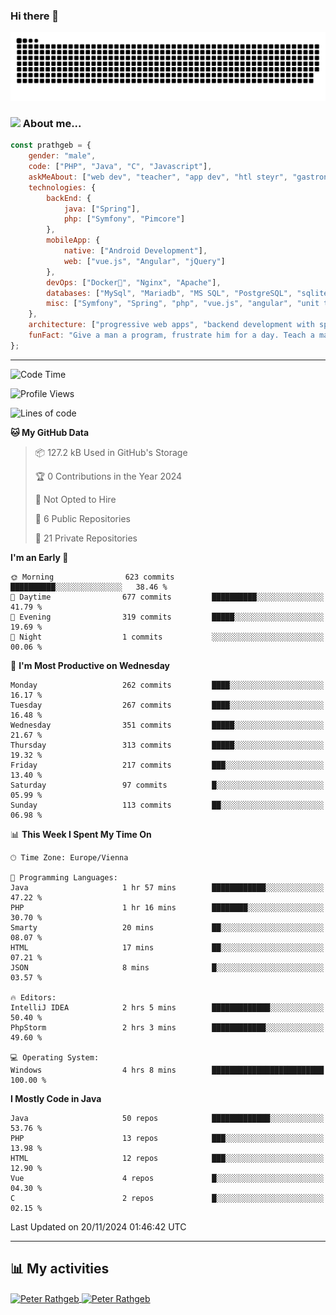 ### Hi there 👋

<div align="center">
  <img  src="https://github.com/1999AZZAR/1999AZZAR/blob/main/resources/img/grid-snake.svg"
       alt="snake" />
</div>

### <img src="https://media.giphy.com/media/VgCDAzcKvsR6OM0uWg/giphy.gif" width="50"> About me...  

```javascript
const prathgeb = {
    gender: "male",
    code: ["PHP", "Java", "C", "Javascript"],
    askMeAbout: ["web dev", "teacher", "app dev", "htl steyr", "gastronaut"],
    technologies: {
        backEnd: {
            java: ["Spring"],
            php: ["Symfony", "Pimcore"]
        },
        mobileApp: {
            native: ["Android Development"],
            web: ["vue.js", "Angular", "jQuery"]
        },
        devOps: ["Docker🐳", "Nginx", "Apache"],
        databases: ["MySql", "Mariadb", "MS SQL", "PostgreSQL", "sqlite"],
        misc: ["Symfony", "Spring", "php", "vue.js", "angular", "unit testing", "ci/cd using github actions"]
    },
    architecture: ["progressive web apps", "backend development with spring", "backend development with symfony"],
    funFact: "Give a man a program, frustrate him for a day. Teach a man to program, frustrate him for a lifetime."
};
```

---
<!--START_SECTION:waka-->
![Code Time](http://img.shields.io/badge/Code%20Time-795%20hrs%2016%20mins-blue)

![Profile Views](http://img.shields.io/badge/Profile%20Views-1-blue)

![Lines of code](https://img.shields.io/badge/From%20Hello%20World%20I%27ve%20Written-3.6%20million%20lines%20of%20code-blue)

**🐱 My GitHub Data** 

> 📦 127.2 kB Used in GitHub's Storage 
 > 
> 🏆 0 Contributions in the Year 2024
 > 
> 🚫 Not Opted to Hire
 > 
> 📜 6 Public Repositories 
 > 
> 🔑 21 Private Repositories 
 > 
**I'm an Early 🐤** 

```text
🌞 Morning                623 commits         ██████████░░░░░░░░░░░░░░░   38.46 % 
🌆 Daytime                677 commits         ██████████░░░░░░░░░░░░░░░   41.79 % 
🌃 Evening                319 commits         █████░░░░░░░░░░░░░░░░░░░░   19.69 % 
🌙 Night                  1 commits           ░░░░░░░░░░░░░░░░░░░░░░░░░   00.06 % 
```
📅 **I'm Most Productive on Wednesday** 

```text
Monday                   262 commits         ████░░░░░░░░░░░░░░░░░░░░░   16.17 % 
Tuesday                  267 commits         ████░░░░░░░░░░░░░░░░░░░░░   16.48 % 
Wednesday                351 commits         █████░░░░░░░░░░░░░░░░░░░░   21.67 % 
Thursday                 313 commits         █████░░░░░░░░░░░░░░░░░░░░   19.32 % 
Friday                   217 commits         ███░░░░░░░░░░░░░░░░░░░░░░   13.40 % 
Saturday                 97 commits          █░░░░░░░░░░░░░░░░░░░░░░░░   05.99 % 
Sunday                   113 commits         ██░░░░░░░░░░░░░░░░░░░░░░░   06.98 % 
```


📊 **This Week I Spent My Time On** 

```text
🕑︎ Time Zone: Europe/Vienna

💬 Programming Languages: 
Java                     1 hr 57 mins        ████████████░░░░░░░░░░░░░   47.22 % 
PHP                      1 hr 16 mins        ████████░░░░░░░░░░░░░░░░░   30.70 % 
Smarty                   20 mins             ██░░░░░░░░░░░░░░░░░░░░░░░   08.07 % 
HTML                     17 mins             ██░░░░░░░░░░░░░░░░░░░░░░░   07.21 % 
JSON                     8 mins              █░░░░░░░░░░░░░░░░░░░░░░░░   03.57 % 

🔥 Editors: 
IntelliJ IDEA            2 hrs 5 mins        █████████████░░░░░░░░░░░░   50.40 % 
PhpStorm                 2 hrs 3 mins        ████████████░░░░░░░░░░░░░   49.60 % 

💻 Operating System: 
Windows                  4 hrs 8 mins        █████████████████████████   100.00 % 
```

**I Mostly Code in Java** 

```text
Java                     50 repos            █████████████░░░░░░░░░░░░   53.76 % 
PHP                      13 repos            ███░░░░░░░░░░░░░░░░░░░░░░   13.98 % 
HTML                     12 repos            ███░░░░░░░░░░░░░░░░░░░░░░   12.90 % 
Vue                      4 repos             █░░░░░░░░░░░░░░░░░░░░░░░░   04.30 % 
C                        2 repos             █░░░░░░░░░░░░░░░░░░░░░░░░   02.15 % 
```




 Last Updated on 20/11/2024 01:46:42 UTC
<!--END_SECTION:waka-->

---
  ## 📊 My activities
  <a href="https://github.com/prathgeb">
    <img width=450 height=170 align="center" alt="Peter Rathgeb" src="https://github-readme-stats.vercel.app/api?username=prathgeb&include_all_commits=true&count_private=true&theme=midnight-purple&show_icons=true&bg_color=0D1117&hide_border=true" />
  </a>
  <a href="https://github.com/prathgeb">
    <img align="center" alt="Peter Rathgeb" src="https://github-readme-stats.vercel.app/api/top-langs/?username=prathgeb&include_all_commits=true&count_private=true&theme=midnight-purple&show_icons=true&layout=compact&bg_color=0D1117&hide_border=true" />
  </a>
